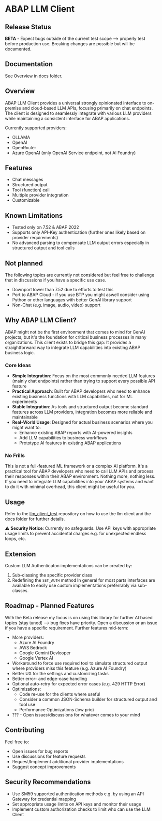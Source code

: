 # ABAP LLM Client

## Release Status
**BETA** - Expect bugs outside of the current test scope --> properly test before production use. Breaking changes are possible but will be documented.

## Documentation
See [Overview](docs/Overview.md) in docs folder.

## Overview
ABAP LLM Client provides a universal strongly opinionated interface to on-premise and cloud-based LLM APIs, focusing primarily on chat endpoints. 
The client is designed to seamlessly integrate with various LLM providers while maintaining a consistent interface for ABAP applications.

Currently supported providers:
- OLLAMA
- OpenAI
- OpenRouter
- Azure OpenAI (only OpenAI Service endpoint, not AI Foundry)

## Features
- Chat messages
- Structured output
- Tool (function) call
- Multiple provider integration
- Customizable

## Known Limitations
- Tested only on 7.52 & ABAP 2022
- Supports only API-Key authentication (further ones likely based on provider requirements)
- No advanced parsing to compensate LLM output errors especially in structured output and tool calls

## Not planned
The following topics are currently not considered but feel free to challenge that in discussions if you have a specific use case.
- Downport lower than 7.52 due to efforts to test this
- Port to ABAP Cloud - if you use BTP you might aswell consider using Python or other languages with better GenAI library support
- Non-Chat (e.g. image, audio, video) support

## Why ABAP LLM Client?
ABAP might not be the first environment that comes to mind for GenAI projects, but it's the foundation for critical business processes in many organizations. This client exists to bridge this gap: 
It provides a straightforward way to integrate LLM capabilities into existing ABAP business logic.

### Core Ideas
- **Simple Integration**: Focus on the most commonly needed LLM features (mainly chat endpoints) rather than trying to support every possible API feature
- **Practical Approach**: Built for ABAP developers who need to enhance existing business functions with LLM capabilities, not for ML experiments
- **Stable Integration**: As tools and structured output become standard features across LLM providers, integration becomes more reliable and maintainable
- **Real-World Usage**: Designed for actual business scenarios where you might want to:
  - Enhance existing ABAP reports with AI-powered insights
  - Add LLM capabilities to business workflows
  - Prototype AI features in existing ABAP applications

### No Frills
This is not a full-featured ML framework or a complex AI platform. It's a practical tool for ABAP developers who need to call LLM APIs and process their responses within their ABAP environment.
Nothing more, nothing less. If you need to integrate LLM capabilities into your ABAP systems and want to do it with minimal overhead, this client might be useful for you.

## Usage
Refer to the [llm_client_test](https://github.com/abap-ai/llm_client_tests) repository on how to use the llm client and the docs folder for further details.

⚠️ **Security Notice**: Currently no safeguards. Use API keys with appropriate usage limits to prevent accidental charges e.g. for unexpected endless loops, etc.

## Extension
Custom LLM Authenticaton implementations can be created by:
1. Sub-classing the specific provider class
2. Redefining the `SET_AUTH` method
In general for most parts interfaces are available to easily use custom implementations preferrably via sub-classes.

## Roadmap - Planned Features
With the Beta release my focus is on using this library for further AI based topics (stay tuned) --> bug fixes have priority. Open a discussion or an issue if you have a specific requirement. 
Further features mid-term:
- More providers:
  - Azure AI Foundry
  - AWS Bedrock
  - Google Gemini Devleoper
  - Google Vertex AI
- Workaround to force use required tool to simulate structured output where providers miss this feature (e.g. Azure AI Foundry)
- Better UX for the settings and customizing tasks
- Better error- and edge-case handling
- Optional auto-retry for expected error cases (e.g. 429 HTTP Error)
- Optimizations:
  - Code re-use for the clients where useful
  - Consider a common JSON-Schema builder for structured output and tool use
  - Performance Optimizations (low prio)
- ??? - Open issues/discussions for whatever comes to your mind

## Contributing
Feel free to:
- Open issues for bug reports
- Use discussions for feature requests
- Request/Implement additional provider implementations
- Suggest concept improvements

## Security Recommendations
- Use SM59 supported authentication methods e.g. by using an API Gateway for credential mapping
- Set appropriate usage limits on API keys and monitor their usage
- Implement custom authorization checks to limit who can use the LLM Client
